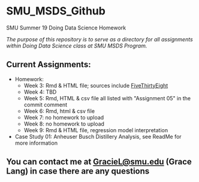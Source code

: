 # SMU_MSDS_Github   
SMU Summer 19 Doing Data Science Homework 

*The purpose of this repository is to serve as a directory for all assignments within Doing Data Science class at SMU MSDS Program.*

## **Current Assignments:**
  * Homework:
     * Week 3: Rmd & HTML file; sources include [FiveThirtyEight](https://github.com/rudeboybert/fivethirtyeight)
     * Week 4: TBD
     * Week 5: Rmd, HTML & csv file all listed with "Assignment 05" in the commit comment
     * Week 6: Rmd, html & csv file
     * Week 7: no homework to upload
     * Week 8: no homework to upload
     * Week 9: Rmd & HTML file, regression model interpretation
  * Case Study 01: Anheuser Busch Distillery Analysis, see ReadMe for more information
  
## You can contact me at GracieL@smu.edu (Grace Lang) in case there are any questions
